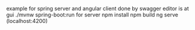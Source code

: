 example for spring server and angular client done by swagger editor is at gui
./mvnw spring-boot:run for server
npm install
npm build 
ng serve (localhost:4200)
